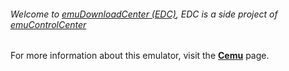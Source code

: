 ###### Welcome to [emuDownloadCenter (EDC)](https://github.com/PhoenixInteractiveNL/emuDownloadCenter/wiki/), EDC is a side project of [emuControlCenter](https://github.com/PhoenixInteractiveNL/emuControlCenter/wiki/)

For more information about this emulator, visit the [**Cemu**](https://github.com/PhoenixInteractiveNL/emuDownloadCenter/wiki/Emulator-cemu#menu) page.
